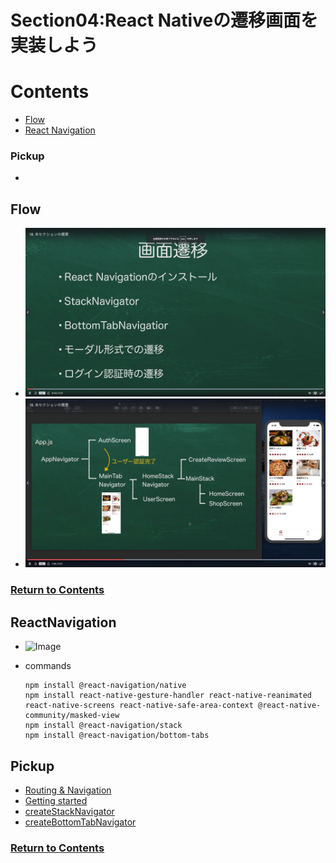 # Section04:React Nativeの遷移画面を実装しよう

<a id = "contents">

# Contents
* [Flow](#flow)
* [React Navigation](#ReactNavigation)

### Pickup
* 


<a id = "flow">

## Flow
* ![Image](../src/Section04/images/init001.png)
* ![Image](../src/Section04/images/init002.png)

### [Return to Contents](#contents)


<a id = "ReactNavigation">

## ReactNavigation
* ![Image](../src/Section04/images/navi001.png)

* commands
  ```
  npm install @react-navigation/native
  npm install react-native-gesture-handler react-native-reanimated react-native-screens react-native-safe-area-context @react-native-community/masked-view
  npm install @react-navigation/stack
  npm install @react-navigation/bottom-tabs
  ```

## Pickup
* [Routing & Navigation](https://docs.expo.io/guides/routing-and-navigation/)
* [Getting started](https://reactnavigation.org/docs/getting-started/)
* [createStackNavigator](https://reactnavigation.org/docs/stack-navigator/)
* [createBottomTabNavigator](https://reactnavigation.org/docs/bottom-tab-navigator/)

### [Return to Contents](#contents)

